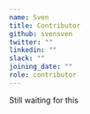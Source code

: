 ```yaml
---
name: Sven
title: Contributor
github: svensven
twitter: ""
linkedin: ""
slack: ""
joining_date: ""
role: contributor
---
```


Still waiting for this

